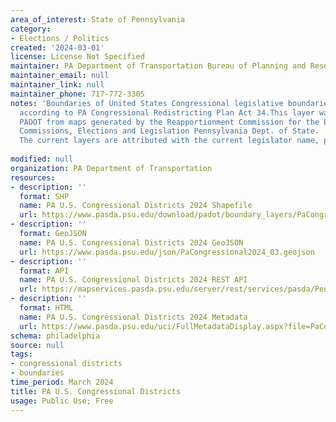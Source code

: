 ```yaml
---
area_of_interest: State of Pennsylvania
category:
- Elections / Politics
created: '2024-03-01'
license: License Not Specified
maintainer: PA Department of Transportation Bureau of Planning and Research
maintainer_email: null
maintainer_link: null
maintainer_phone: 717-772-3305
notes: 'Boundaries of United States Congressional legislative boundaries for Pennsylvania,
  according to PA Congressional Redistricting Plan Act 34.This layer was digitized by
  PADOT from maps generated by the Reapportionment Commission for the Bureau of
  Commissions, Elections and Legislation Pennsylvania Dept. of State.
  The current layers are attributed with the current legislator name, party affiliation and home county.'
  
modified: null
organization: PA Department of Transportation
resources:
- description: ''
  format: SHP
  name: PA U.S. Congressional Districts 2024 Shapefile
  url: https://www.pasda.psu.edu/download/padot/boundary_layers/PaCongressional2024_03.zip
- description: ''
  format: GeoJSON
  name: PA U.S. Congressional Districts 2024 GeoJSON
  url: https://www.pasda.psu.edu/json/PaCongressional2024_03.geojson
- description: ''
  format: API
  name: PA U.S. Congressional Districts 2024 REST API
  url: https://mapservices.pasda.psu.edu/server/rest/services/pasda/PennDOT/MapServer
- description: ''
  format: HTML
  name: PA U.S. Congressional Districts 2024 Metadata
  url: https://www.pasda.psu.edu/uci/FullMetadataDisplay.aspx?file=PaCongressional2024_03.xml
schema: philadelphia
source: null
tags: 
- congressional districts
- boundaries
time_period: March 2024
title: PA U.S. Congressional Districts
usage: Public Use; Free
---
```

